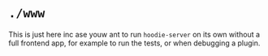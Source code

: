 # `./www`

This is just here inc ase youw ant to run `hoodie-server` on its own without a full frontend app, for example to run the tests, or when debugging a plugin.
